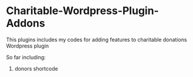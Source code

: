 # Charitable-Wordpress-Plugin-Addons
This plugins includes my codes for adding features to charitable donations Wordpress plugin

So far including:

1. donors shortcode
